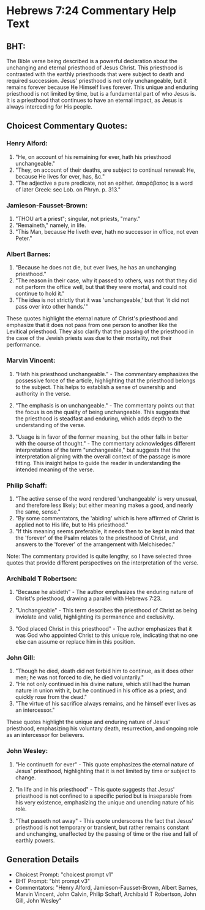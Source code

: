 # Hebrews 7:24 Commentary Help Text

## BHT:
The Bible verse being described is a powerful declaration about the unchanging and eternal priesthood of Jesus Christ. This priesthood is contrasted with the earthly priesthoods that were subject to death and required succession. Jesus' priesthood is not only unchangeable, but it remains forever because He Himself lives forever. This unique and enduring priesthood is not limited by time, but is a fundamental part of who Jesus is. It is a priesthood that continues to have an eternal impact, as Jesus is always interceding for His people.

## Choicest Commentary Quotes:
### Henry Alford:
1. "He, on account of his remaining for ever, hath his priesthood unchangeable." 
2. "They, on account of their deaths, are subject to continual renewal: He, because He lives for ever, has, &c."
3. "The adjective a pure predicate, not an epithet. ἀπαράβατος is a word of later Greek: sec Lob. on Phryn. p. 313."

### Jamieson-Fausset-Brown:
1. "THOU art a priest"; singular, not priests, "many."
2. "Remaineth," namely, in life.
3. "This Man, because He liveth ever, hath no successor in office, not even Peter."

### Albert Barnes:
1. "Because he does not die, but ever lives, he has an unchanging priesthood."
2. "The reason in their case, why it passed to others, was not that they did not perform the office well, but that they were mortal, and could not continue to hold it."
3. "The idea is not strictly that it was 'unchangeable,' but that 'it did not pass over into other hands.'"

These quotes highlight the eternal nature of Christ's priesthood and emphasize that it does not pass from one person to another like the Levitical priesthood. They also clarify that the passing of the priesthood in the case of the Jewish priests was due to their mortality, not their performance.

### Marvin Vincent:
1. "Hath his priesthood unchangeable." - The commentary emphasizes the possessive force of the article, highlighting that the priesthood belongs to the subject. This helps to establish a sense of ownership and authority in the verse.

2. "The emphasis is on unchangeable." - The commentary points out that the focus is on the quality of being unchangeable. This suggests that the priesthood is steadfast and enduring, which adds depth to the understanding of the verse.

3. "Usage is in favor of the former meaning, but the other falls in better with the course of thought." - The commentary acknowledges different interpretations of the term "unchangeable," but suggests that the interpretation aligning with the overall context of the passage is more fitting. This insight helps to guide the reader in understanding the intended meaning of the verse.

### Philip Schaff:
1. "The active sense of the word rendered 'unchangeable' is very unusual, and therefore less likely; but either meaning makes a good, and nearly the same, sense."
2. "By some commentators, the 'abiding' which is here affirmed of Christ is applied not to His life, but to His priesthood."
3. "If this meaning seems preferable, it needs then to be kept in mind that the 'forever' of the Psalm relates to the priesthood of Christ, and answers to the 'forever' of the arrangement with Melchisedec."

Note: The commentary provided is quite lengthy, so I have selected three quotes that provide different perspectives on the interpretation of the verse.

### Archibald T Robertson:
1. "Because he abideth" - The author emphasizes the enduring nature of Christ's priesthood, drawing a parallel with Hebrews 7:23. 

2. "Unchangeable" - This term describes the priesthood of Christ as being inviolate and valid, highlighting its permanence and exclusivity. 

3. "God placed Christ in this priesthood" - The author emphasizes that it was God who appointed Christ to this unique role, indicating that no one else can assume or replace him in this position.

### John Gill:
1. "Though he died, death did not forbid him to continue, as it does other men; he was not forced to die, he died voluntarily."
2. "He not only continued in his divine nature, which still had the human nature in union with it, but he continued in his office as a priest, and quickly rose from the dead."
3. "The virtue of his sacrifice always remains, and he himself ever lives as an intercessor."

These quotes highlight the unique and enduring nature of Jesus' priesthood, emphasizing his voluntary death, resurrection, and ongoing role as an intercessor for believers.

### John Wesley:
1. "He continueth for ever" - This quote emphasizes the eternal nature of Jesus' priesthood, highlighting that it is not limited by time or subject to change.

2. "In life and in his priesthood" - This quote suggests that Jesus' priesthood is not confined to a specific period but is inseparable from his very existence, emphasizing the unique and unending nature of his role.

3. "That passeth not away" - This quote underscores the fact that Jesus' priesthood is not temporary or transient, but rather remains constant and unchanging, unaffected by the passing of time or the rise and fall of earthly powers.


## Generation Details
- Choicest Prompt: "choicest prompt v1"
- BHT Prompt: "bht prompt v3"
- Commentators: "Henry Alford, Jamieson-Fausset-Brown, Albert Barnes, Marvin Vincent, John Calvin, Philip Schaff, Archibald T Robertson, John Gill, John Wesley"
